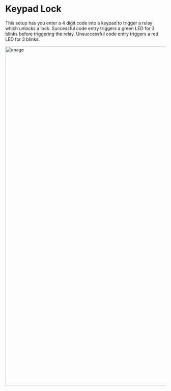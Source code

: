 # Keypad Lock

This setup has you enter a 4 digit code into a keypad to trigger a relay which unlocks a lock. 
Successful code entry triggers a green LED for 3 blinks before triggering the relay.
Unsuccessful code entry triggers a red LED for 3 blinks.

<img width="1066" alt="image" src="https://github.com/user-attachments/assets/2a5490ef-cfd8-4aab-bfca-f02d5b4ab0e3">
